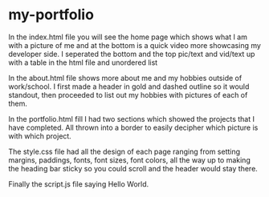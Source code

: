# my-portfolio

In the index.html file you will see the home page which shows what I am with a picture of me and at the bottom is a quick video more showcasing my developer side.
I seperated the bottom and the top pic/text and vid/text up with a table in the html file and unordered list

In the about.html file shows more about me and my hobbies outside of work/school.
I first made a header in gold and dashed outline so it would standout, then proceeded to list out my hobbies with pictures of each of them.

In the portfolio.html fill I had two sections which showed the projects that I have completed. All thrown into a border to easily decipher which picture is with which project.

The style.css file had all the design of each page ranging from setting margins, paddings, fonts, font sizes, font colors, all the way up to making the heading bar sticky so you could scroll and the header would stay there.

Finally the script.js file saying Hello World.